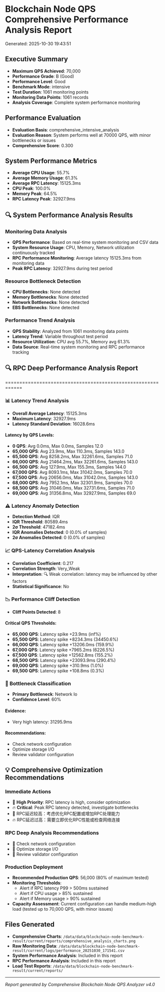 # Blockchain Node QPS Comprehensive Performance Analysis Report
Generated: 2025-10-30 19:43:51

## Executive Summary
- **Maximum QPS Achieved**: 70,000
- **Performance Grade**: B (Good)
- **Performance Level**: Good
- **Benchmark Mode**: intensive
- **Test Duration**: 1061 monitoring points
- **Monitoring Data Points**: 1061 records
- **Analysis Coverage**: Complete system performance monitoring

## Performance Evaluation
- **Evaluation Basis**: comprehensive_intensive_analysis
- **Evaluation Reason**: System performs well at 70000 QPS, with minor bottlenecks or issues
- **Comprehensive Score**: 0.300

## System Performance Metrics
- **Average CPU Usage**: 55.7%
- **Average Memory Usage**: 61.3%
- **Average RPC Latency**: 15125.3ms
- **CPU Peak**: 100.0%
- **Memory Peak**: 64.5%
- **RPC Latency Peak**: 32927.9ms

## 🔍 System Performance Analysis Results

### Monitoring Data Analysis
- **QPS Performance**: Based on real-time system monitoring and CSV data
- **System Resource Usage**: CPU, Memory, Network utilization continuously tracked
- **RPC Performance Monitoring**: Average latency 15125.3ms from monitoring data
- **Peak RPC Latency**: 32927.9ms during test period

### Resource Bottleneck Detection
- **CPU Bottlenecks**: None detected
- **Memory Bottlenecks**: None detected
- **Network Bottlenecks**: None detected
- **EBS Bottlenecks**: None detected

### Performance Trend Analysis
- **QPS Stability**: Analyzed from 1061 monitoring data points
- **Latency Trend**: Variable throughout test period
- **Resource Utilization**: CPU avg 55.7%, Memory avg 61.3%
- **Data Source**: Real-time system monitoring and RPC performance tracking

## 🔍 RPC Deep Performance Analysis Report
============================================================

### 📊 Latency Trend Analysis
- **Overall Average Latency**: 15125.3ms
- **Maximum Latency**: 32927.9ms
- **Latency Standard Deviation**: 16028.6ms

#### Latency by QPS Levels:
- **0 QPS**: Avg 0.0ms, Max 0.0ms, Samples 12.0
- **65,000 QPS**: Avg 23.9ms, Max 110.3ms, Samples 143.0
- **65,500 QPS**: Avg 8258.2ms, Max 32261.6ms, Samples 71.0
- **66,000 QPS**: Avg 21464.2ms, Max 32261.6ms, Samples 143.0
- **66,500 QPS**: Avg 127.9ms, Max 155.3ms, Samples 144.0
- **67,000 QPS**: Avg 8093.1ms, Max 31042.0ms, Samples 70.0
- **67,500 QPS**: Avg 20656.0ms, Max 31042.0ms, Samples 143.0
- **68,000 QPS**: Avg 7952.1ms, Max 32301.9ms, Samples 70.0
- **68,500 QPS**: Avg 31046.0ms, Max 32731.6ms, Samples 71.0
- **69,000 QPS**: Avg 31356.8ms, Max 32927.9ms, Samples 69.0

### ⚠️ Latency Anomaly Detection
- **Detection Method**: IQR
- **IQR Threshold**: 80589.4ms
- **2σ Threshold**: 47182.4ms
- **IQR Anomalies Detected**: 0 (0.0% of samples)
- **2σ Anomalies Detected**: 0 (0.0% of samples)

### 📈 QPS-Latency Correlation Analysis
- **Correlation Coefficient**: 0.217
- **Correlation Strength**: Very_Weak
- **Interpretation**: 🔍 Weak correlation: latency may be influenced by other factors
- **Statistical Significance**: No

### 📉 Performance Cliff Detection
- **Cliff Points Detected**: 8

#### Critical QPS Thresholds:
- **65,000 QPS**: Latency spike +23.9ms (inf%)
- **65,500 QPS**: Latency spike +8234.3ms (34450.6%)
- **66,000 QPS**: Latency spike +13206.0ms (159.9%)
- **67,000 QPS**: Latency spike +7965.2ms (6226.5%)
- **67,500 QPS**: Latency spike +12562.8ms (155.2%)
- **68,500 QPS**: Latency spike +23093.9ms (290.4%)
- **69,000 QPS**: Latency spike +310.9ms (1.0%)
- **69,500 QPS**: Latency spike +108.8ms (0.3%)

### 🎯 Bottleneck Classification
- **Primary Bottleneck**: Network Io
- **Confidence Level**: 60%

#### Evidence:
- Very high latency: 31295.9ms

#### Recommendations:
- Check network configuration
- Optimize storage I/O
- Review validator configuration

## 💡 Comprehensive Optimization Recommendations

### Immediate Actions
- 🔧 **High Priority**: RPC latency is high, consider optimization
- 🔥 **Critical**: Peak RPC latency detected, investigate bottlenecks
- 🔧 RPC延迟较高：考虑优化RPC配置或增加RPC处理能力
- 🔥 RPC延迟过高：需要立即优化RPC性能或检查网络连接

### RPC Deep Analysis Recommendations
- 🔧 Check network configuration
- 🔧 Optimize storage I/O
- 🔧 Review validator configuration

### Production Deployment
- **Recommended Production QPS**: 56,000 (80% of maximum tested)
- **Monitoring Thresholds**: 
  - Alert if RPC latency P99 > 500ms sustained
  - Alert if CPU usage > 85% sustained
  - Alert if Memory usage > 90% sustained
- **Capacity Assessment**: Current configuration can handle medium-high load (tested up to 70,000 QPS, with minor issues)

## Files Generated
- **Comprehensive Charts**: `/data/data/blockchain-node-benchmark-result/current/reports/comprehensive_analysis_charts.png`
- **Raw Monitoring Data**: `/data/data/blockchain-node-benchmark-result/current/logs/performance_20251030_171541.csv`
- **System Performance Analysis**: Included in this report
- **RPC Performance Analysis**: Included in this report
- **Load Test Reports**: `/data/data/blockchain-node-benchmark-result/current/reports/`

---
*Report generated by Comprehensive Blockchain Node QPS Analyzer v4.0*
